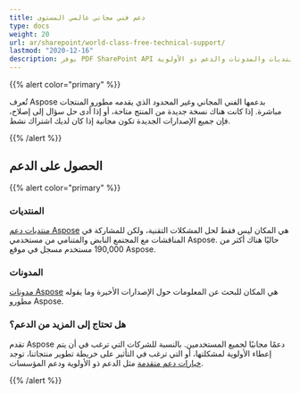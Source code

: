 ```yaml
---
title: دعم فني مجاني عالمي المستوى
type: docs
weight: 20
url: ar/sharepoint/world-class-free-technical-support/
lastmod: "2020-12-16"
description: يوفر PDF SharePoint API دعمًا فنيًا مجانيًا وغير محدود من خلال المنتديات والمدونات والدعم ذو الأولوية.
---
```


{{% alert color="primary" %}}

تُعرف Aspose بدعمها الفني المجاني وغير المحدود الذي يقدمه مطورو المنتجات مباشرة. إذا كانت هناك نسخة جديدة من المنتج متاحة، أو إذا أدى حل سؤال إلى إصلاح، فإن جميع الإصدارات الجديدة تكون مجانية إذا كان لديك اشتراك نشط.

{{% /alert %}}
## **الحصول على الدعم**

{{% alert color="primary" %}}

### **المنتديات**
[منتديات دعم Aspose](https://forum.aspose.com/) هي المكان ليس فقط لحل المشكلات التقنية، ولكن للمشاركة في المناقشات مع المجتمع النابض والمتنامي من مستخدمي Aspose. حاليًا هناك أكثر من 190,000 مستخدم مسجل في موقع Aspose.
### **المدونات**

[مدونات Aspose](https://blog.aspose.com/) هي المكان للبحث عن المعلومات حول الإصدارات الأخيرة وما يقوله مطورو Aspose.
### **هل تحتاج إلى المزيد من الدعم؟**
تقدم Aspose دعمًا مجانيًا لجميع المستخدمين. بالنسبة للشركات التي ترغب في أن يتم إعطاء الأولوية لمشكلتها، أو التي ترغب في التأثير على خريطة تطوير منتجاتنا، توجد [خيارات دعم متقدمة](https://helpdesk.aspose.com/index.php) مثل الدعم ذو الأولوية ودعم المؤسسات.

{{% /alert %}}